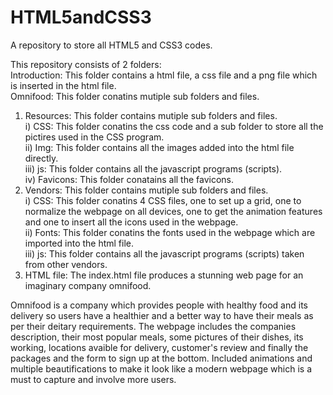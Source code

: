 # HTML5andCSS3
A repository to store all HTML5 and CSS3 codes.

This repository consists of 2 folders:  
Introduction: This folder contains a html file, a css file and a png file which is inserted in the html file.  
Omnifood: This folder conatins mutiple sub folders and files. 
1. Resources: This folder contains mutiple sub folders and files.  
  i) CSS: This folder conatins the css code and a sub folder to store all the pictires used in the CSS program.  
  ii) Img: This folder contains all the images added into the html file directly.  
  iii) js: This folder contains all the javascript programs (scripts).  
  iv) Favicons: This folder conatains all the favicons.  
2. Vendors: This folder contains mutiple sub folders and files.   
  i) CSS: This folder conatins 4 CSS files, one to set up a grid, one to normalize the webpage on all devices, one to get the animation features and one to insert all the icons used in the webpage.  
  ii) Fonts: This folder conatins the fonts used in the webpage which are imported into the html file.  
  iii) js: This folder contains all the javascript programs (scripts) taken from other vendors. 
3. HTML file: The index.html file produces a stunning web page for an imaginary company omnifood.   

Omnifood is a company which provides people with healthy food and its delivery so users  have a healthier and a better way to have their meals as per their deitary requirements. The webpage includes the companies description, their most popular meals, some pictures of their dishes, its working, locations avaible for delivery, customer's review and finally the packages and the form to sign up at the bottom. Included animations and multiple beautifications to make it look like a modern webpage which is a must to capture and involve more users.  
